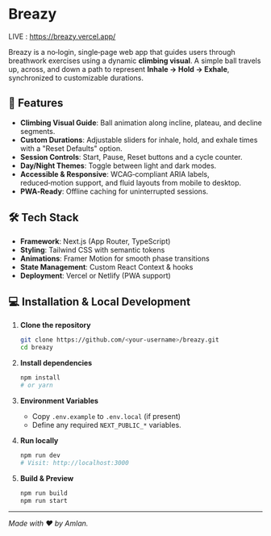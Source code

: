 # Breazy

LIVE : https://breazy.vercel.app/

Breazy is a no‑login, single‑page web app that guides users through breathwork exercises using a dynamic **climbing visual**. A simple ball travels up, across, and down a path to represent **Inhale → Hold → Exhale**, synchronized to customizable durations.

## 🚀 Features

* **Climbing Visual Guide**: Ball animation along incline, plateau, and decline segments.
* **Custom Durations**: Adjustable sliders for inhale, hold, and exhale times with a "Reset Defaults" option.
* **Session Controls**: Start, Pause, Reset buttons and a cycle counter.
* **Day/Night Themes**: Toggle between light and dark modes.
* **Accessible & Responsive**: WCAG‑compliant ARIA labels, reduced‑motion support, and fluid layouts from mobile to desktop.
* **PWA‑Ready**: Offline caching for uninterrupted sessions.

## 🛠️ Tech Stack

* **Framework**: Next.js (App Router, TypeScript)
* **Styling**: Tailwind CSS with semantic tokens
* **Animations**: Framer Motion for smooth phase transitions
* **State Management**: Custom React Context & hooks
* **Deployment**: Vercel or Netlify (PWA support)

## 💻 Installation & Local Development

1. **Clone the repository**

   ```bash
   git clone https://github.com/<your‑username>/breazy.git
   cd breazy
   ```

2. **Install dependencies**

   ```bash
   npm install
   # or yarn
   ```

3. **Environment Variables**

   * Copy `.env.example` to `.env.local` (if present)
   * Define any required `NEXT_PUBLIC_*` variables.

4. **Run locally**

   ```bash
   npm run dev
   # Visit: http://localhost:3000
   ```

5. **Build & Preview**

   ```bash
   npm run build
   npm run start
   ```



---

*Made with ❤️ by Amlan.*

